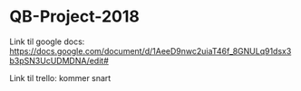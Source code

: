 # QB-Project-2018

Link til google docs:
https://docs.google.com/document/d/1AeeD9nwc2uiaT46f_8GNULq91dsx3b3pSN3UcUDMDNA/edit#

Link til trello:
kommer snart
